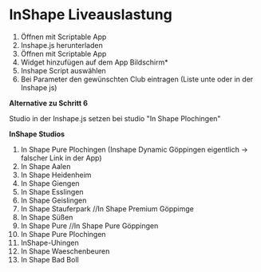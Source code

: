 # InShape Liveauslastung


1. Öffnen mit Scriptable App
2. Inshape.js herunterladen
3. Öffnen mit Scriptable App
4. Widget hinzufügen auf dem App Bildschirm*
5. Inshape Script auswählen
6. Bei Parameter den gewünschten Club eintragen (Liste unte oder in der Inshape js)

**Alternative zu Schritt 6**

Studio in der Inshape.js setzen bei studio "In Shape Plochingen"

**InShape Studios**

1. In Shape Pure Plochingen (Inshape Dynamic Göppingen eigentlich -> falscher Link in der App)
2. In Shape Aalen
3. In Shape Heidenheim
4. In Shape Giengen
5. In Shape Esslingen
6. In Shape Geislingen
7. In Shape Stauferpark //In Shape Premium Göppimge
8. In Shape Süßen 
9. In Shape Pure //In Shape Pure Göppingen
10. In Shape Pure Plochingen
11. InShape-Uhingen
12. In Shape Waeschenbeuren
13. In Shape Bad Boll

